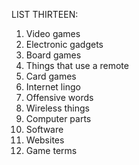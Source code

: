 
LIST THIRTEEN:
1. Video games
2. Electronic gadgets
3. Board games
4. Things that use a remote
5. Card games
6. Internet lingo
7. Offensive words
8. Wireless things
9. Computer parts
10. Software
11. Websites
12. Game terms
